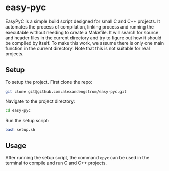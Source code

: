 # easy-pyc
EasyPyC is a simple build script designed for small C and C++ projects. It automates the process of compilation, linking process and running the executable without needing to create a Makefile. It will search for source and header files in the current directory and try to figure out how it should be compiled by itself. To make this work, we assume there is only one main function in the current directory. Note that this is not suitable for real projects.

## Setup
To setup the project. First clone the repo:
```bash
git clone git@github.com:alexandengstrom/easy-pyc.git
```
Navigate to the project directory:
```bash
cd easy-pyc
```
Run the setup script:
```bash
bash setup.sh
```

## Usage
After running the setup script, the command `epyc` can be used in the terminal to compile and run C and C++ projects.
